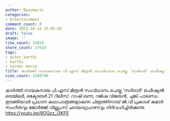 ```yaml
---
author: Beaumaris
categories:
- Entertainment
comment_count: 0
date: 2022-10-14 15:01:03
draft: false
image: ''
like_count: 33654
share_count: 17618
tags:
- actor karthi
- karthi
- sardar movie
title: കാർത്തി നായകനായ പി.എസ് മിത്രൻ സംവിധാനം ചെയ്ത 'സർദാർ' ഒഫീഷ്യൽ ട്രെയിലർ
view_count: 1260746
---
```


കാർത്തി നായകനായ പി.എസ് മിത്രൻ സംവിധാനം ചെയ്ത 'സർദാർ' ഒഫീഷ്യൽ ട്രെയിലർ, ഒക്ടോബർ 21 റിലീസ് .റാഷി ഖന്ന, റജിഷ വിജയൻ, ചുങ്കി പാണ്ഡെ തുടങ്ങിയവർ പ്രധാന കഥാപാത്രങ്ങളാകുന്ന ചിത്രത്തിനായ് ജി.വി പ്രകാശ് കുമാർ സംഗീതവും ജോർജ്ജ് വില്ല്യംസ് ഛായാഗ്രഹണവും നിർവഹിച്ചിരിക്കുന്നു. https://youtu.be/8OQzz_i3KFE